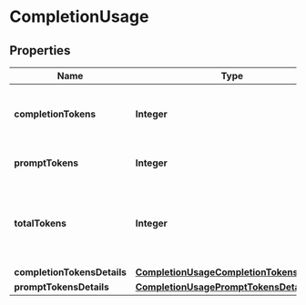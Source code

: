# CompletionUsage

## Properties
Name | Type | Description | Notes
------------ | ------------- | ------------- | -------------
**completionTokens** | **Integer** | Number of tokens in the generated completion. | 
**promptTokens** | **Integer** | Number of tokens in the prompt. | 
**totalTokens** | **Integer** | Total number of tokens used in the request (prompt + completion). | 
**completionTokensDetails** | [**CompletionUsageCompletionTokensDetails**](CompletionUsageCompletionTokensDetails.md) |  |  [optional]
**promptTokensDetails** | [**CompletionUsagePromptTokensDetails**](CompletionUsagePromptTokensDetails.md) |  |  [optional]
